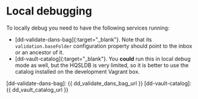 Local debugging
===============

To locally debug you need to have the following services running:

* [dd-validate-dans-bag]{:target="_blank"}. Note that its `validation.baseFolder` configuration property should point to the inbox or an ancestor of it.
* [dd-vault-catalog]{:target="_blank"}. You __could__ run this in local debug mode as well, but the HQSLDB is very limited, so it is better to use the catalog
  installed on the development Vagrant box.


[dd-validate-dans-bag]: {{ dd_validate_dans_bag_url }}
[dd-vault-catalog]: {{ dd_vault_catalog_url }}